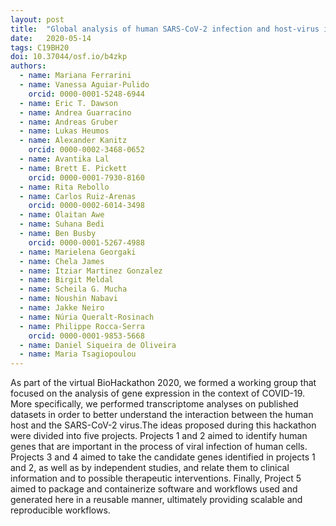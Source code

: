 ```yaml
---
layout: post
title:  "Global analysis of human SARS-CoV-2 infection and host-virus interaction"
date:   2020-05-14
tags: C19BH20
doi: 10.37044/osf.io/b4zkp
authors:
  - name: Mariana Ferrarini
  - name: Vanessa Aguiar-Pulido
    orcid: 0000-0001-5248-6944
  - name: Eric T. Dawson
  - name: Andrea Guarracino
  - name: Andreas Gruber
  - name: Lukas Heumos
  - name: Alexander Kanitz
    orcid: 0000-0002-3468-0652
  - name: Avantika Lal
  - name: Brett E. Pickett
    orcid: 0000-0001-7930-8160
  - name: Rita Rebollo
  - name: Carlos Ruiz-Arenas
    orcid: 0000-0002-6014-3498
  - name: Olaitan Awe
  - name: Suhana Bedi
  - name: Ben Busby
    orcid: 0000-0001-5267-4988
  - name: Marielena Georgaki
  - name: Chela James
  - name: Itziar Martinez Gonzalez
  - name: Birgit Meldal
  - name: Scheila G. Mucha
  - name: Noushin Nabavi
  - name: Jakke Neiro
  - name: Núria Queralt-Rosinach
  - name: Philippe Rocca-Serra
    orcid: 0000-0001-9853-5668
  - name: Daniel Siqueira de Oliveira
  - name: Maria Tsagiopoulou
---
```


As part of the virtual BioHackathon 2020, we formed a working group that focused on the analysis of gene expression in the context of COVID-19. More specifically, we performed transcriptome analyses on published datasets in order to better understand the interaction between the human host and the SARS-CoV-2 virus.The ideas proposed during this hackathon were divided into five projects. Projects 1 and 2 aimed to identify human genes that are important in the process of viral infection of human cells. Projects 3 and 4 aimed to take the candidate genes identified in projects 1 and 2, as well as by independent studies, and relate them to clinical information and to possible therapeutic interventions. Finally, Project 5 aimed to package and containerize software and workflows used and generated here in a reusable manner, ultimately providing scalable and reproducible workflows.

